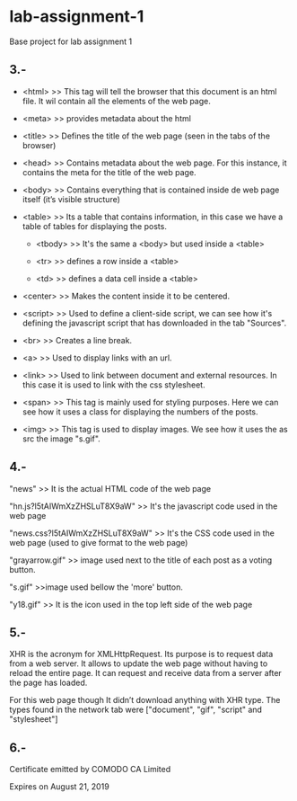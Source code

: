 # lab-assignment-1
Base project for lab assignment 1

## 3.- 

- \<html> >> This tag will tell the browser that this document is an html file. It wil contain all the elements of the web page. 

  

- \<meta> >> provides metadata about the html 

- \<title> >> Defines the title of the web page (seen in the tabs of the browser) 

- \<head> >> Contains metadata about the web page. For this instance, it contains the meta for the title of the web page. 

- \<body> >> Contains everything that is contained inside de web page itself (it’s visible structure) 

- \<table> >> Its a table that contains information, in this case we have a table of tables for displaying the posts.   

	- \<tbody> >> It's the same a \<body> but used inside a \<table>     

	- \<tr> >> defines a row inside a \<table> 

	- \<td> >> defines a data cell inside a \<table> 

- \<center> >> Makes the content inside it to be centered. 

- \<script> >> Used to define a client-side script, we can see how it's defining the javascript script that has downloaded in the tab "Sources". 

- \<br> >> Creates a line break. 

- \<a> >> Used to display links with an url. 

- \<link> >> Used to link between document and external resources. In this case it is used to link with the css stylesheet. 

- \<span> >> This tag is mainly used for styling purposes. Here we can see how it uses a class for displaying the numbers of the posts. 

- \<img> >> This tag is used to display images. We see how it uses the as src the image "s.gif".   

 

## 4.- 

"news" >> It is the actual HTML code of the web page 

"hn.js?l5tAIWmXzZHSLuT8X9aW" >> It's the javascript code used in the web page 

"news.css?l5tAIWmXzZHSLuT8X9aW" >> It's the CSS code used in the web page (used to give format to the web page) 

"grayarrow.gif" >> image used next to the title of each post as a voting button.  

"s.gif" >>image used bellow the 'more' button.  

"y18.gif" >> It is the icon used in the top left side of the web page 



## 5.-

XHR is the acronym for XMLHttpRequest. Its purpose is to request data from a web server. It allows to update the web page without having to reload the entire page. It can request and receive data from a server after the page has loaded. 


For this web page though It didn’t download anything with XHR type. The types found in the network tab were ["document", "gif", "script" and "stylesheet"] 


## 6.-  

Certificate emitted by COMODO CA Limited 

Expires on August 21, 2019 

